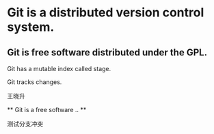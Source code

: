 # Git is a distributed version control system. #
## Git is free software distributed under the GPL. ##
Git has a mutable index called stage.

Git tracks changes.

王晓升

** Git is a free software .. **

测试分支冲突


